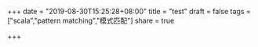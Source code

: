 +++
date = "2019-08-30T15:25:28+08:00"
title = "test"
draft =  false
tags = ["scala","pattern matching","模式匹配"]
share = true

+++


